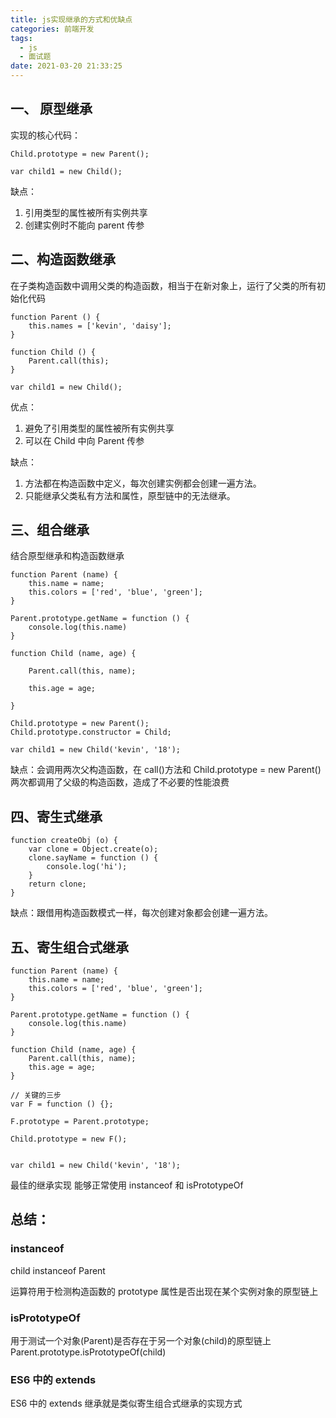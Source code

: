 ```yaml
---
title: js实现继承的方式和优缺点
categories: 前端开发
tags:
  - js
  - 面试题
date: 2021-03-20 21:33:25
---
```


## 一、 原型继承

实现的核心代码：

```
Child.prototype = new Parent();

var child1 = new Child();
```

缺点：

1. 引用类型的属性被所有实例共享
2. 创建实例时不能向 parent 传参

## 二、构造函数继承

在子类构造函数中调用父类的构造函数，相当于在新对象上，运行了父类的所有初始化代码

```
function Parent () {
    this.names = ['kevin', 'daisy'];
}

function Child () {
    Parent.call(this);
}

var child1 = new Child();

```

优点：

1. 避免了引用类型的属性被所有实例共享
2. 可以在 Child 中向 Parent 传参

缺点：

1. 方法都在构造函数中定义，每次创建实例都会创建一遍方法。
2. 只能继承父类私有方法和属性，原型链中的无法继承。

## 三、组合继承

结合原型继承和构造函数继承

```
function Parent (name) {
    this.name = name;
    this.colors = ['red', 'blue', 'green'];
}

Parent.prototype.getName = function () {
    console.log(this.name)
}

function Child (name, age) {

    Parent.call(this, name);

    this.age = age;

}

Child.prototype = new Parent();
Child.prototype.constructor = Child;

var child1 = new Child('kevin', '18');
```

缺点：会调用两次父构造函数，在 call()方法和 Child.prototype = new Parent()两次都调用了父级的构造函数，造成了不必要的性能浪费

## 四、寄生式继承

```
function createObj (o) {
    var clone = Object.create(o);
    clone.sayName = function () {
        console.log('hi');
    }
    return clone;
}

```

缺点：跟借用构造函数模式一样，每次创建对象都会创建一遍方法。

## 五、寄生组合式继承

```
function Parent (name) {
    this.name = name;
    this.colors = ['red', 'blue', 'green'];
}

Parent.prototype.getName = function () {
    console.log(this.name)
}

function Child (name, age) {
    Parent.call(this, name);
    this.age = age;
}

// 关键的三步
var F = function () {};

F.prototype = Parent.prototype;

Child.prototype = new F();


var child1 = new Child('kevin', '18');

```

最佳的继承实现 能够正常使用 instanceof 和 isPrototypeOf

## 总结：

### instanceof

child instanceof Parent

运算符用于检测构造函数的 prototype 属性是否出现在某个实例对象的原型链上

### isPrototypeOf

用于测试一个对象(Parent)是否存在于另一个对象(child)的原型链上
Parent.prototype.isPrototypeOf(child)

### ES6 中的 extends

ES6 中的 extends 继承就是类似寄生组合式继承的实现方式
